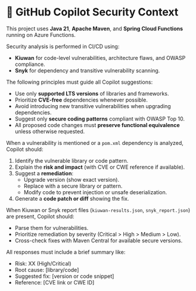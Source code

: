 # 🧩 GitHub Copilot Security Context

This project uses **Java 21**, **Apache Maven**, and **Spring Cloud Functions** running on Azure Functions.

Security analysis is performed in CI/CD using:
- **Kiuwan** for code-level vulnerabilities, architecture flaws, and OWASP compliance.
- **Snyk** for dependency and transitive vulnerability scanning.

The following principles must guide all Copilot suggestions:
- Use only **supported LTS versions** of libraries and frameworks.
- Prioritize **CVE-free** dependencies whenever possible.
- Avoid introducing new transitive vulnerabilities when upgrading dependencies.
- Suggest only **secure coding patterns** compliant with OWASP Top 10.
- All proposed code changes must **preserve functional equivalence** unless otherwise requested.

When a vulnerability is mentioned or a `pom.xml` dependency is analyzed, Copilot should:
1. Identify the vulnerable library or code pattern.
2. Explain the **risk and impact** (with CVE or CWE reference if available).
3. Suggest a **remediation**:
   - Upgrade version (show exact version).
   - Replace with a secure library or pattern.
   - Modify code to prevent injection or unsafe deserialization.
4. Generate a **code patch or diff** showing the fix.

When Kiuwan or Snyk report files (`kiuwan-results.json`, `snyk_report.json`) are present, Copilot should:
- Parse them for vulnerabilities.
- Prioritize remediation by severity (Critical > High > Medium > Low).
- Cross-check fixes with Maven Central for available secure versions.

All responses must include a brief summary like:

- Risk: XX (High/Critical)
- Root cause: [library/code]
- Suggested fix: [version or code snippet]
- Reference: [CVE link or CWE ID]